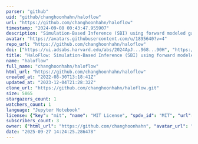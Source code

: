 ```yaml
---
parser: "github"
uid: "github/changhoonhahn/haloflow"
url: "https://github.com/changhoonhahn/haloflow"
timestamp: "2024-09-08 00:43:47.955907"
description: "Simulation-Based Inference (SBI) using forward modeled galaxy photometry"
avatar: "https://avatars.githubusercontent.com/u/1895640?v=4"
repo_url: "https://github.com/changhoonhahn/haloflow"
doi: ["https://ui.adsabs.harvard.edu/abs/2024ApJ...968...90H", "https://ui.adsabs.harvard.edu/abs/2024ascl.soft08008H/abstract"]
title: "HaloFlow: Simulation-Based Inference (SBI) using forward modeled galaxy photometry"
name: "haloflow"
full_name: "changhoonhahn/haloflow"
html_url: "https://github.com/changhoonhahn/haloflow"
created_at: "2022-08-30T13:18:41Z"
updated_at: "2023-12-04T21:28:32Z"
clone_url: "https://github.com/changhoonhahn/haloflow.git"
size: 5865
stargazers_count: 1
watchers_count: 1
language: "Jupyter Notebook"
license: {"key": "mit", "name": "MIT License", "spdx_id": "MIT", "url": "https://api.github.com/licenses/mit", "node_id": "MDc6TGljZW5zZTEz"}
subscribers_count: 3
owner: {"html_url": "https://github.com/changhoonhahn", "avatar_url": "https://avatars.githubusercontent.com/u/1895640?v=4", "login": "changhoonhahn", "type": "User"}
date: "2025-09-27 14:24:25.286478"
---
```

